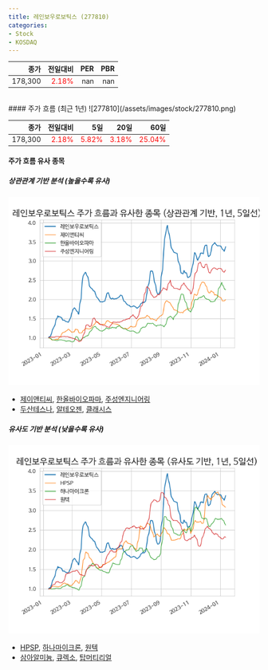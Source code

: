```yaml
---
title: 레인보우로보틱스 (277810)
categories:
- Stock
- KOSDAQ
---
```


|종가|전일대비|PER|PBR|
|---:|-------:|--:|---:|
|178,300|<span style="color: red">2.18%</span>|nan|nan|

<!-- more -->
<br>
#### 주가 흐름 (최근 1년)
![277810](/assets/images/stock/277810.png)

|종가|전일대비|5일|20일|60일|
|---:|-------:|--:|---:|---:|
|178,300|<span style="color: red">2.18%</span>|<span style="color: red">5.82%</span>|<span style="color: red">3.18%</span>|<span style="color: red">25.04%</span>|

<!-- more -->

#### 주가 흐름 유사 종목

##### 상관관계 기반 분석 (높을수록 유사)
![277810](/assets/images/stock/277810_corr.png)
- [제이앤티씨](/204270/), [한올바이오파마](/009420/), [주성엔지니어링](/036930/)
- [두산테스나](/131970/), [알테오젠](/196170/), [클래시스](/214150/)

##### 유사도 기반 분석 (낮을수록 유사)	
![277810](/assets/images/stock/277810_sim.png)
- [HPSP](/403870/), [하나마이크론](/067310/), [원텍](/336570/)
- [삼아알미늄](/006110/), [큐렉소](/060280/), [탑머티리얼](/360070/)